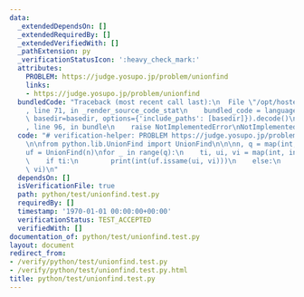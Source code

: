 ```yaml
---
data:
  _extendedDependsOn: []
  _extendedRequiredBy: []
  _extendedVerifiedWith: []
  _pathExtension: py
  _verificationStatusIcon: ':heavy_check_mark:'
  attributes:
    PROBLEM: https://judge.yosupo.jp/problem/unionfind
    links:
    - https://judge.yosupo.jp/problem/unionfind
  bundledCode: "Traceback (most recent call last):\n  File \"/opt/hostedtoolcache/Python/3.9.1/x64/lib/python3.9/site-packages/onlinejudge_verify/documentation/build.py\"\
    , line 71, in _render_source_code_stat\n    bundled_code = language.bundle(stat.path,\
    \ basedir=basedir, options={'include_paths': [basedir]}).decode()\n  File \"/opt/hostedtoolcache/Python/3.9.1/x64/lib/python3.9/site-packages/onlinejudge_verify/languages/python.py\"\
    , line 96, in bundle\n    raise NotImplementedError\nNotImplementedError\n"
  code: "# verification-helper: PROBLEM https://judge.yosupo.jp/problem/unionfind\n\
    \n\nfrom python.lib.UnionFind import UnionFind\n\n\nn, q = map(int, input().split())\n\
    uf = UnionFind(n)\nfor _ in range(q):\n    ti, ui, vi = map(int, input().split())\n\
    \    if ti:\n        print(int(uf.issame(ui, vi)))\n    else:\n        uf.union(ui,\
    \ vi)\n"
  dependsOn: []
  isVerificationFile: true
  path: python/test/unionfind.test.py
  requiredBy: []
  timestamp: '1970-01-01 00:00:00+00:00'
  verificationStatus: TEST_ACCEPTED
  verifiedWith: []
documentation_of: python/test/unionfind.test.py
layout: document
redirect_from:
- /verify/python/test/unionfind.test.py
- /verify/python/test/unionfind.test.py.html
title: python/test/unionfind.test.py
---
```

